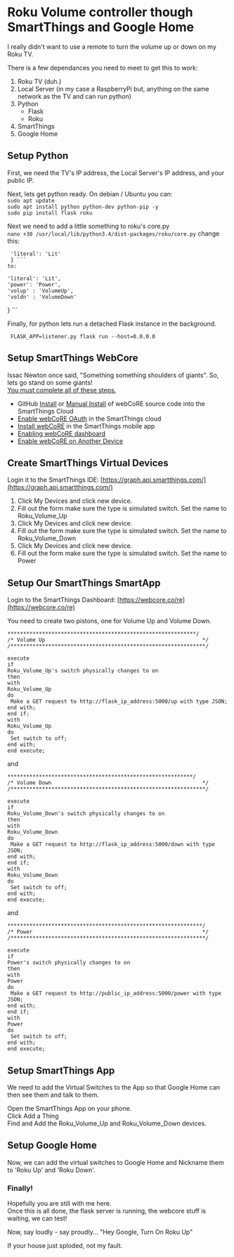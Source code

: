 # Roku Volume controller though SmartThings and Google Home

I really didn't want to use a remote to turn the volume up or down on my Roku TV. 

There is a few dependances you need to meet to get this to work:
1. Roku TV (duh.)
2. Local Server (in my case a RaspberryPi but, anything on the same network as the TV and can run python)  
3. Python 
   * Flask 
   * Roku
4. SmartThings  
5. Google Home  


## Setup Python
First, we need the TV's IP address, the Local Server's IP address, and your public IP.  

Next, lets get python ready. On debian / Ubuntu you can:  
  `sudo apt update`  
  `sudo apt install python python-dev python-pip -y`  
  `sudo pip install flask roku`  
  
Next we need to add a little something to roku's core.py  
 `nano +30 /usr/local/lib/python3.4/dist-packages/roku/core.py`
 change this:  
   ```     
    'literal': 'Lit'
    } ``` 
 to:  
  ```     
    'literal': 'Lit',
    'power': 'Power',
    'volup' : 'VolumeUp',
    'voldn' : 'VolumeDown'
} ```  

Finally, for python lets run a detached Flask instance in the background.

`  FLASK_APP=listener.py flask run --host=0.0.0.0 `  


## Setup SmartThings WebCore
 Issac Newton once said, "Something something shoulders of giants". So, lets go stand on some giants!  
[You must complete all of these steps.](https://wiki.webcore.co/#Installing_webCoRE)  
* GitHub [Install](https://wiki.webcore.co/GitHub_Install) or [Manual Install](https://wiki.webcore.co/Manual_Install) of webCoRE source code into the SmartThings Cloud 
* [Enable webCoRE OAuth](https://wiki.webcore.co/Enable_webCoRE_OAuth) in the SmartThings cloud 
* [Install webCoRE](https://wiki.webcore.co/Install_webCoRE) in the SmartThings mobile app 
* [Enabling webCoRE dashboard](https://wiki.webcore.co/Enabling_webCoRE_dashboard) 
* [Enable webCoRE on Another Device](https://wiki.webcore.co/Enable_webCoRE_on_Another_Device) 
  
## Create SmartThings Virtual Devices  
Login it to the SmartThings IDE: [https://graph.api.smartthings.com/](https://graph.api.smartthings.com/)  
1. Click My Devices and click new device.  
2. Fill out the form make sure the type is simulated switch.  Set the name to Roku_Volume_Up  
3. Click My Devices and click new device.  
4. Fill out the form make sure the type is simulated switch.  Set the name to Roku_Volume_Down  
5. Click My Devices and click new device.  
6. Fill out the form make sure the type is simulated switch.  Set the name to Power  


## Setup Our SmartThings SmartApp 
Login to the SmartThings Dashboard: [https://webcore.co/re](https://webcore.co/re)  

You need to create two pistons, one for Volume Up and Volume Down.  
``` 
************************************************************/
/* Volume Up                                                  */
/**************************************************************/

execute
if
Roku_Volume_Up's switch physically changes to on
then
with
Roku_Volume_Up
do
 Make a GET request to http://flask_ip_address:5000/up with type JSON;
end with;
end if;
with
Roku_Volume_Up
do
 Set switch to off;
end with;
end execute;
```  
and  

```
***********************************************************/
/* Volume Down                                                */
/**************************************************************/
 
execute
if
Roku_Volume_Down's switch physically changes to on
then
with
Roku_Volume_Down
do
 Make a GET request to http://flask_ip_address:5000/down with type JSON;
end with;
end if;
with
Roku_Volume_Down
do
 Set switch to off;
end with;
end execute;
``` 

and


```
**************************************************************/
/* Power                                                      */
/**************************************************************/
 
execute
if
Power's switch physically changes to on
then
with
Power
do
 Make a GET request to http://public_ip_address:5000/power with type JSON;
end with;
end if;
with
Power
do
 Set switch to off;
end with;
end execute;
```

## Setup SmartThings App
We need to add the Virtual Switches to the App so that Google Home can then see them and talk to them.  

Open the SmartThings App on your phone.  
Click Add a Thing  
Find and Add the Roku_Volume_Up and Roku_Volume_Down devices.  

## Setup Google Home
Now, we can add the virtual switches to Google Home and Nickname them to 'Roku Up' and 'Roku Down'.  

### Finally!
Hopefully you are still with me here.  
Once this is all done, the flask server is running, the webcore stuff is waiting, we can test!  

Now, say loudly - say proudly... "Hey Google, Turn On Roku Up"  

If your house just sploded, not my fault.  

